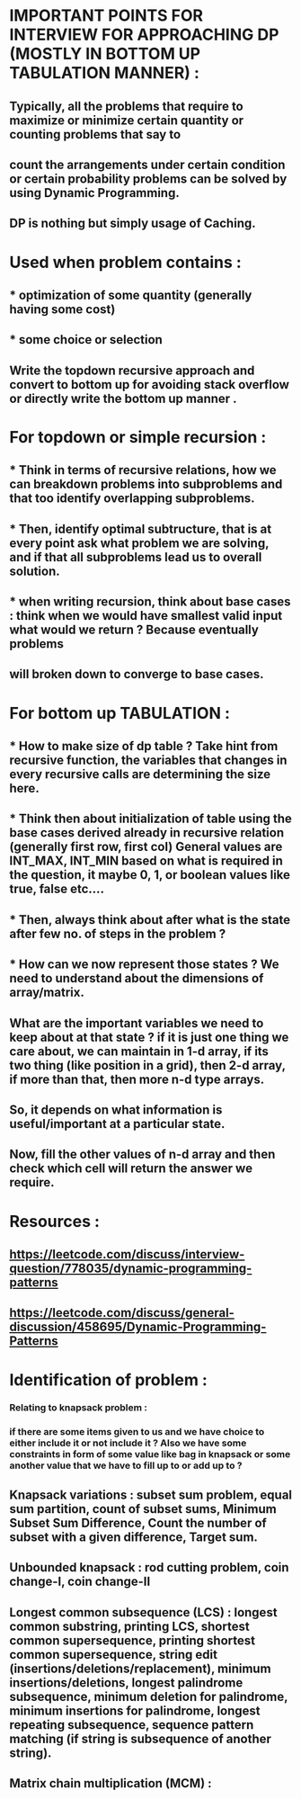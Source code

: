 # IMPORTANT POINTS FOR INTERVIEW FOR APPROACHING DP (MOSTLY IN BOTTOM UP TABULATION MANNER) :   
## Typically, all the problems that require to maximize or minimize certain quantity or counting problems that say to   
## count the arrangements under certain condition or certain probability problems can be solved by using Dynamic Programming.   
## DP is nothing but simply usage of Caching.   
# Used when problem contains :   
## * optimization of some quantity (generally having some cost)  
## * some choice or selection   
## Write the topdown recursive approach and convert to bottom up for avoiding stack overflow or directly write the bottom up manner .
# For topdown or simple recursion :
## * Think in terms of recursive relations, how we can breakdown problems into subproblems and that too identify overlapping subproblems.
## * Then, identify optimal subtructure, that is at every point ask what problem we are solving, and if that all subproblems lead us to overall solution.
## * when writing recursion, think about base cases : think when we would have smallest valid input what would we return ? Because eventually problems
## will broken down to converge to base cases.
# For bottom up TABULATION :   
## * How to make size of dp table ? Take hint from recursive function, the variables that changes in every recursive calls are determining the size here.
## * Think then about initialization of table using the base cases derived already in recursive relation (generally first row, first col)                General values are INT_MAX, INT_MIN based on what is required in the question, it maybe 0, 1, or boolean values like true, false etc....
## * Then, always think about after what is the state after few no. of steps in the problem ?  
## * How can we now represent those states ? We need to understand about the dimensions of array/matrix.   
## What are the important variables we need to keep about at that state ? if it is just one thing we care about, we can maintain                        in 1-d array, if its two thing (like position in a grid), then 2-d array, if more than that, then more n-d type arrays.  
## So, it depends on what information is useful/important at a particular state.  
## Now, fill the other values of n-d array and then check which cell will return the answer we require.        
# Resources :    
##  https://leetcode.com/discuss/interview-question/778035/dynamic-programming-patterns     
## https://leetcode.com/discuss/general-discussion/458695/Dynamic-Programming-Patterns
# Identification of problem :
### Relating to knapsack problem :
### if there are some items given to us and we have choice to either include it or not include it ? Also we have some constraints in form of some value   like bag in knapsack or some another value that we have to fill up to or add up to ?
## Knapsack variations :  subset sum problem, equal sum partition, count of subset sums, Minimum Subset Sum Difference, Count the number of subset with a given difference, Target sum.
## Unbounded knapsack : rod cutting problem, coin change-I, coin change-II
## Longest common subsequence (LCS) : longest common substring, printing LCS, shortest common supersequence, printing shortest common supersequence, string edit (insertions/deletions/replacement), minimum insertions/deletions,  longest palindrome subsequence, minimum deletion for palindrome, minimum insertions for palindrome, longest repeating subsequence, sequence pattern matching (if string is subsequence of another string).
## Matrix chain multiplication (MCM) : 
